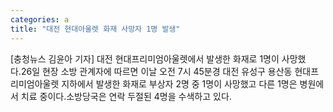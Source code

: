 ```yaml
---
categories: a
title: "대전 현대아울렛 화재 사망자 1명 발생"
---
```

[충청뉴스 김윤아 기자] 대전 현대프리미엄아울렛에서 발생한 화재로 1명이 사망했다.26일 현장 소방 관계자에 따르면 이날 오전 7시 45분경 대전 유성구 용산동 현대프리미엄아울렛 지하에서 발생한 화재로 부상자 2명 중 1명이 사망했고 다른 1명은 병원에서 치료 중이다.소방당국은 연락 두절된 4명을 수색하고 있다.